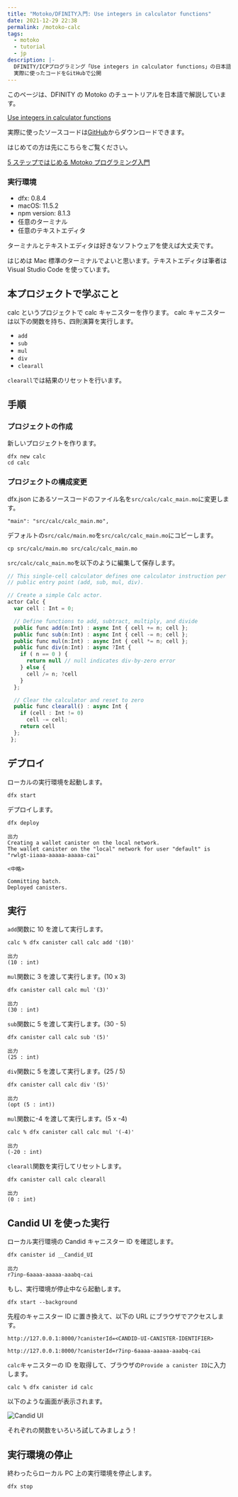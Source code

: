```yaml
---
title: "Motoko/DFINITY入門: Use integers in calculator functions"
date: 2021-12-29 22:38
permalink: /motoko-calc
tags:
  - motoko
  - tutorial
  - jp
description: |-
  DFINITY/ICPプログラミング「Use integers in calculator functions」の日本語解説
  実際に使ったコードをGitHubで公開
---
```


このページは、DFINITY の Motoko のチュートリアルを日本語で解説しています。

[Use integers in calculator functions](https://smartcontracts.org/docs/developers-guide/tutorials/calculator.html)

実際に使ったソースコードは[GitHub](https://github.com/smacon-dev/motoko-tutorial/tree/main/calc)からダウンロードできます。

はじめての方は先にこちらをご覧ください。

[5 ステップではじめる Motoko プログラミング入門](/hello-motoko)

### 実行環境

- dfx: 0.8.4
- macOS: 11.5.2
- npm version: 8.1.3
- 任意のターミナル
- 任意のテキストエディタ

ターミナルとテキストエディタは好きなソフトウェアを使えば大丈夫です。

はじめは Mac 標準のターミナルでよいと思います。テキストエディタは筆者は Visual Studio Code を使っています。

## 本プロジェクトで学ぶこと

calc というプロジェクトで calc キャニスターを作ります。
calc キャニスターは以下の関数を持ち、四則演算を実行します。

- `add`
- `sub`
- `mul`
- `div`
- `clearall`

`clearall`では結果のリセットを行います。

## 手順

### プロジェクトの作成

新しいプロジェクトを作ります。

```
dfx new calc
cd calc
```

### プロジェクトの構成変更

dfx.json にあるソースコードのファイル名を`src/calc/calc_main.mo`に変更します。

```
"main": "src/calc/calc_main.mo",
```

デフォルトの`src/calc/main.mo`を`src/calc/calc_main.mo`にコピーします。

```
cp src/calc/main.mo src/calc/calc_main.mo
```

`src/calc/calc_main.mo`を以下のように編集して保存します。

```ts
// This single-cell calculator defines one calculator instruction per
// public entry point (add, sub, mul, div).

// Create a simple Calc actor.
actor Calc {
  var cell : Int = 0;

  // Define functions to add, subtract, multiply, and divide
  public func add(n:Int) : async Int { cell += n; cell };
  public func sub(n:Int) : async Int { cell -= n; cell };
  public func mul(n:Int) : async Int { cell *= n; cell };
  public func div(n:Int) : async ?Int {
    if ( n == 0 ) {
      return null // null indicates div-by-zero error
    } else {
      cell /= n; ?cell
    }
  };

  // Clear the calculator and reset to zero
  public func clearall() : async Int {
    if (cell : Int != 0)
      cell -= cell;
    return cell
  };
 };
```

## デプロイ

ローカルの実行環境を起動します。

```
dfx start
```

デプロイします。

```
dfx deploy
```

```
出力
Creating a wallet canister on the local network.
The wallet canister on the "local" network for user "default" is "rwlgt-iiaaa-aaaaa-aaaaa-cai"

<中略>

Committing batch.
Deployed canisters.
```

## 実行

`add`関数に 10 を渡して実行します。

```
calc % dfx canister call calc add '(10)'
```

```
出力
(10 : int)
```

`mul`関数に 3 を渡して実行します。(10 x 3)

```
dfx canister call calc mul '(3)'
```

```
出力
(30 : int)
```

`sub`関数に 5 を渡して実行します。(30 - 5)

```
dfx canister call calc sub '(5)'
```

```
出力
(25 : int)
```

`div`関数に 5 を渡して実行します。(25 / 5)

```
dfx canister call calc div '(5)'
```

```
出力
(opt (5 : int))
```

`mul`関数に-4 を渡して実行します。(5 x -4)

```
calc % dfx canister call calc mul '(-4)'
```

```
出力
(-20 : int)
```

`clearall`関数を実行してリセットします。

```
dfx canister call calc clearall
```

```
出力
(0 : int)
```

## Candid UI を使った実行

ローカル実行環境の Candid キャニスター ID を確認します。

```
dfx canister id __Candid_UI
```

```
出力
r7inp-6aaaa-aaaaa-aaabq-cai
```

もし、実行環境が停止中なら起動します。

```
dfx start --background
```

先程のキャニスター ID に置き換えて、以下の URL にブラウザでアクセスします。

```
http://127.0.0.1:8000/?canisterId=<CANDID-UI-CANISTER-IDENTIFIER>
```

```
http://127.0.0.1:8000/?canisterId=r7inp-6aaaa-aaaaa-aaabq-cai
```

`calc`キャニスターの ID を取得して、ブラウザの`Provide a canister ID`に入力します。

```
calc % dfx canister id calc
```

以下のような画面が表示されます。

![Candid UI](/media/motoko-calc/2.png)

それぞれの関数をいろいろ試してみましょう！

## 実行環境の停止

終わったらローカル PC 上の実行環境を停止します。

```
dfx stop
```
